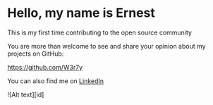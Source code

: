 # Hello, my name is Ernest

This is my first time contributing to the open source community

You are more than welcome to see and share your opinion about my projects on GitHub:

https://github.com/W3r7y

You can also find me on [LinkedIn](https://www.linkedin.com/in/ernest-vaulin/)

![Alt text][id]
